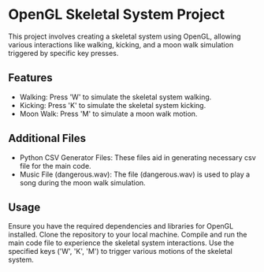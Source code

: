 # OpenGL Skeletal System Project
This project involves creating a skeletal system using OpenGL, allowing various interactions like walking, kicking, and a moon walk simulation triggered by specific key presses.

## Features
* Walking: Press 'W' to simulate the skeletal system walking.
* Kicking: Press 'K' to simulate the skeletal system kicking.
* Moon Walk: Press 'M' to simulate a moon walk motion.
## Additional Files
* Python CSV Generator Files: These files aid in generating necessary csv file for the main code.
* Music File (dangerous.wav): The file (dangerous.wav) is used to play a song during the moon walk simulation.
## Usage
Ensure you have the required dependencies and libraries for OpenGL installed.
Clone the repository to your local machine.
Compile and run the main code file to experience the skeletal system interactions.
Use the specified keys ('W', 'K', 'M') to trigger various motions of the skeletal system.
